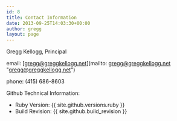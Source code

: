 ```yaml
---
id: 8
title: Contact Information
date: 2013-09-25T14:03:30+00:00
author: gregg
layout: page
---
```

Gregg Kellogg, Principal
  
email: [gregg@greggkellogg.net](mailto: gregg@greggkellogg.net "gregg@greggkellogg.net")
  
phone: (415) 686-8603

Github Technical Information:
* Ruby Version: {{ site.github.versions.ruby }}
* Build Revision: {{ site.github.build_revision }}
